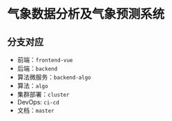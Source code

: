 # 气象数据分析及气象预测系统

## 分支对应

- 前端：`frontend-vue`
- 后端：`backend`
- 算法微服务：`backend-algo`
- 算法：`algo`
- 集群部署：`cluster`
- DevOps: `ci-cd`
- 文档：`master`
